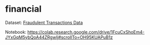# financial

Dataset: [Fraudulent Transactions Data](https://www.kaggle.com/datasets/chitwanmanchanda/fraudulent-transactions-data)

Notebook: https://colab.research.google.com/drive/1FcuCxShoEm4-JYxGqM5ybQoA44ZRgwIj#scrollTo=OH95KUAPuB1z
